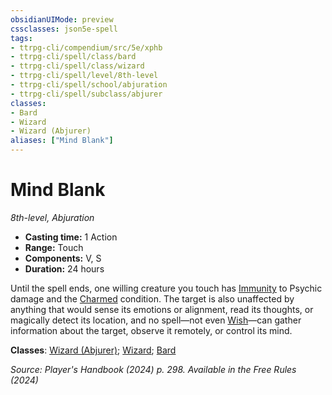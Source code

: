 ```yaml
---
obsidianUIMode: preview
cssclasses: json5e-spell
tags:
- ttrpg-cli/compendium/src/5e/xphb
- ttrpg-cli/spell/class/bard
- ttrpg-cli/spell/class/wizard
- ttrpg-cli/spell/level/8th-level
- ttrpg-cli/spell/school/abjuration
- ttrpg-cli/spell/subclass/abjurer
classes:
- Bard
- Wizard
- Wizard (Abjurer)
aliases: ["Mind Blank"]
---
```

# Mind Blank
*8th-level, Abjuration*  


- **Casting time:** 1 Action
- **Range:** Touch
- **Components:** V, S
- **Duration:** 24 hours

Until the spell ends, one willing creature you touch has [Immunity](Misc%20Files/CLI/rules/variant-rules/immunity-xphb.md) to Psychic damage and the [Charmed](Misc%20Files/CLI/rules/conditions.md#Charmed) condition. The target is also unaffected by anything that would sense its emotions or alignment, read its thoughts, or magically detect its location, and no spell—not even [Wish](Misc%20Files/CLI/compendium/spells/wish-xphb.md)—can gather information about the target, observe it remotely, or control its mind.

**Classes**: [Wizard (Abjurer)](Misc%20Files/CLI/compendium/lists/list-spells-classes-wizard-xphb-abjurer-xphb.md "subclass=XPHB;class=XPHB"); [Wizard](Misc%20Files/CLI/compendium/lists/list-spells-classes-wizard.md); [Bard](Misc%20Files/CLI/compendium/lists/list-spells-classes-bard.md)

*Source: Player's Handbook (2024) p. 298. Available in the Free Rules (2024)*
